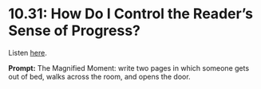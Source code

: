# 10.31: How Do I Control the Reader’s Sense of Progress? 

Listen [here](http://www.writingexcuses.com/2015/08/02/writing-excuses-10-31-how-do-i-control-the-readers-sense-of-progress/). 

**Prompt:** The Magnified Moment: write two pages in which someone gets out of bed, walks across the room, and opens the door.
